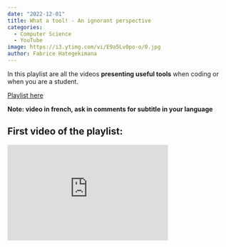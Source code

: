 ```yaml
---
date: "2022-12-01" 
title: What a tool! - An ignorant perspective
categories:
  - Computer Science
  - YouTube
image: https://i3.ytimg.com/vi/E9a5Lv0po-o/0.jpg
author: Fabrice Hategekimana
---
```



In this playlist are all the videos **presenting useful tools** when coding or when you are a student.

[Playlist here](https://www.youtube.com/playlist?list=PLSYhtt87oGALcvLjSZ4uinTIyXFxGUAgZ)

**Note: video in french, ask in comments for subtitle in your language**

## First video of the playlist:

<iframe width="360" height="215" src="https://www.youtube.com/embed/E9a5Lv0po-o" title="YouTube video player" frameborder="0" allow="accelerometer; autoplay; clipboard-write; encrypted-media; gyroscope; picture-in-picture; web-share" allowfullscreen>

</iframe>
